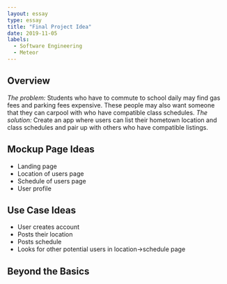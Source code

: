 ```yaml
---
layout: essay
type: essay
title: "Final Project Idea"
date: 2019-11-05
labels:
  - Software Engineering
  - Meteor
---
```


## Overview
_The problem:_ Students who have to commute to school daily may find gas fees and parking fees expensive. These people may also want someone that they can carpool with who have compatible class schedules.
_The solution:_ Create an app where users can list their hometown location and class schedules and pair up with others who have compatible listings.

## Mockup Page Ideas
* Landing page
* Location of users page
* Schedule of users page
* User profile

## Use Case Ideas
* User creates account
* Posts their location
* Posts schedule
* Looks for other potential users in location->schedule page

## Beyond the Basics
